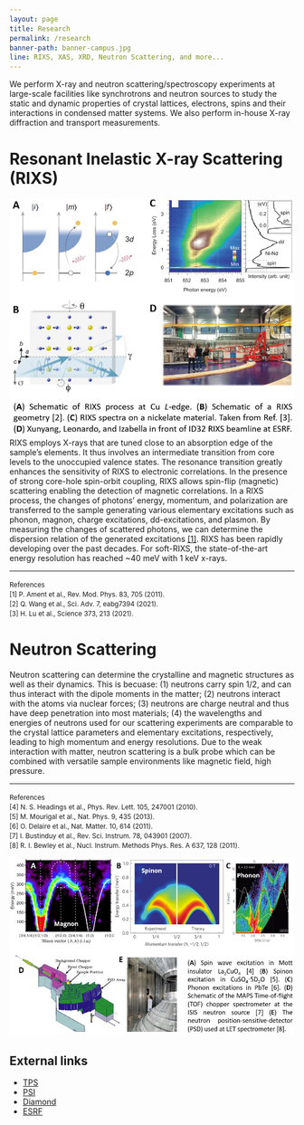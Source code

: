 ```yaml
---
layout: page
title: Research
permalink: /research
banner-path: banner-campus.jpg
line: RIXS, XAS, XRD, Neutron Scattering, and more... 
---
```



<div class="research-introduction">
<p>
We perform X-ray and neutron scattering/spectroscopy experiments at large-scale facilities like synchrotrons and neutron sources to study the static and dynamic properties of crystal lattices, electrons, spins and their interactions in condensed matter systems. We also perform in-house X-ray diffraction and transport measurements.
</p>
</div>

<div class="medium-divider"></div>

<div class="research-wrapper"> 
    <h1>Resonant Inelastic X-ray Scattering (RIXS)</h1>
    <div class="research-tech-container">
        <div class="research-tech-pic">
        <img src="assets/web_pictures/research_rixs.jpg">
        </div>
        <div class="research-tech-info">
        RIXS employs X-rays that are tuned close to an absorption edge of the sample’s elements. It thus involves an intermediate transition from core levels to the unoccupied valence states. The resonance transition greatly enhances the sensitivity of RIXS to electronic correlations. In the presence of strong core-hole spin-orbit coupling, RIXS allows spin-flip (magnetic) scattering enabling the detection of magnetic correlations. In a RIXS process, the changes of photons’ energy, momentum, and polarization are transferred to the sample generating various elementary excitations such as phonon, magnon, charge excitations, dd-excitations, and plasmon. By measuring the changes of scattered photons, we can determine the dispersion relation of the generated excitations <a href="https://doi.org/10.1103/RevModPhys.83.705">[1]</a>. RIXS has been rapidly developing over the past decades. For soft-RIXS, the state-of-the-art energy resolution has reached ~40 meV with 1 keV x-rays.
        <hr>
        <p><small>References<br>
        [1] P. Ament et al., Rev. Mod. Phys. 83, 705 (2011).<br>
        [2] Q. Wang et al., Sci. Adv. 7, eabg7394 (2021).<br>
        [3] H. Lu et al., Science 373, 213 (2021).
        </small></p>
        </div>
    </div>
</div>
<div class="medium-divider"></div>
<div class="research-wrapper"> 
    <h1>Neutron Scattering</h1>
    <div class="research-tech-container-reverse">
        <div class="research-tech-info">
        Neutron scattering can determine the crystalline and magnetic structures as well as their dynamics. This is becuase: (1) neutrons carry spin 1/2, and can thus interact with the dipole moments in the matter; (2) neutrons interact with the atoms via nuclear forces; (3) neutrons are charge neutral and thus have deep penetration into most materials; (4) the wavelengths and energies of neutrons used for our scattering experiments are comparable to the crystal lattice parameters and elementary excitations, respectively, leading to high momentum and energy resolutions. Due to the weak interaction with matter, neutron scattering is a bulk probe which can be combined with versatile sample environments like magnetic field, high pressure.
        <hr>
        <p><small>References<br>
        [4] N. S. Headings et al., Phys. Rev. Lett. 105, 247001 (2010).<br>
        [5] M. Mourigal et al., Nat. Phys. 9, 435 (2013).<br>
        [6] O. Delaire et al., Nat. Matter. 10, 614 (2011).<br>
        [7] I. Bustinduy et al., Rev. Sci. Instrum. 78, 043901 (2007).<br>
        [8] R. I. Bewley et al., Nucl. Instrum. Methods Phys. Res. A 637, 128 (2011).
        </small></p>
        </div>
        <div class="research-tech-pic">
            <img src="assets/web_pictures/research_ns.jpg">
        </div>
    </div>
</div>
<div class="large-divider"></div>


## External links
- [TPS](www.tps.com)
- [PSI]()
- [Diamond]()
- [ESRF]()
